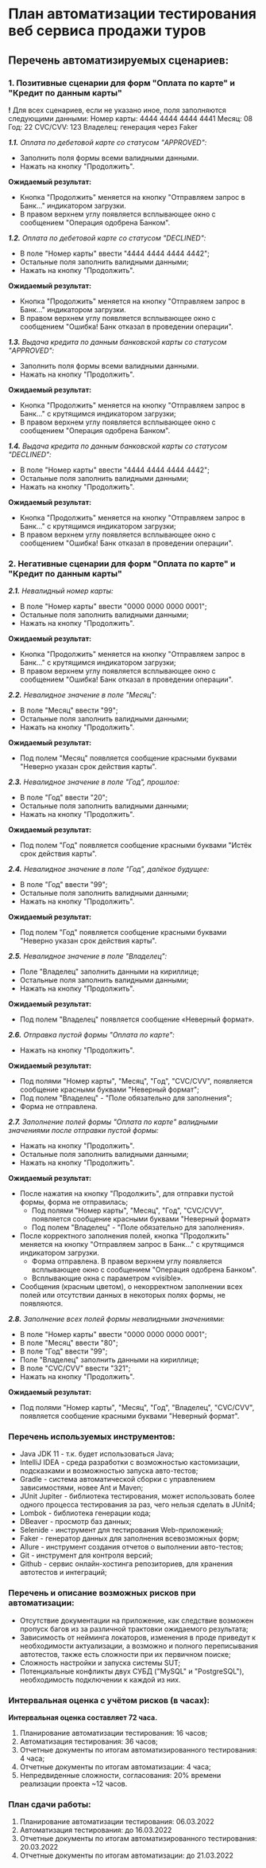 # План автоматизации тестирования веб сервиса продажи туров
## Перечень автоматизируемых сценариев:
### 1. Позитивные сценарии для форм "Оплата по карте" и "Кредит по данным карты"
**!** Для всех сценариев, если не указано иное, поля заполняются следующими данными:
Номер карты: 4444 4444 4444 4441
Месяц: 08
Год: 22
CVC/CVV: 123
Владелец: генерация через Faker

_**1.1.** Оплата по дебетовой карте со статусом "APPROVED":_
* Заполнить поля формы всеми валидными данными.
* Нажать на кнопку "Продолжить".

**Ожидаемый результат:**
* Кнопка "Продолжить" меняется на кнопку "Отправляем запрос в Банк..."  индикатором загрузки.
* В правом верхнем углу появляется всплывающее окно с сообщением "Операция одобрена Банком".

_**1.2.** Оплата по дебетовой карте со статусом "DECLINED":_
* В поле "Номер карты" ввести "4444 4444 4444 4442";
* Остальные поля заполнить валидными данными;
* Нажать на кнопку "Продолжить".

**Ожидаемый результат:**
* Кнопка "Продолжить" меняется на кнопку "Отправляем запрос в Банк..." индикатором загрузки.
* В правом верхнем углу появляется всплывающее окно с сообщением "Ошибка! Банк отказал в проведении операции".

_**1.3.** Выдача кредита по данным банковской карты со статусом "APPROVED":_
* Заполнить поля формы всеми валидными данными.
* Нажать на кнопку "Продолжить".

**Ожидаемый результат:**
* Кнопка "Продолжить" меняется на кнопку "Отправляем запрос в Банк..." с крутящимся индикатором загрузки;
* В правом верхнем углу появляется всплывающее окно с сообщением "Операция одобрена Банком".

_**1.4.** Выдача кредита по данным банковской карты со статусом "DECLINED":_
* В поле "Номер карты" ввести "4444 4444 4444 4442";
* Остальные поля заполнить валидными данными;
* Нажать на кнопку "Продолжить".

**Ожидаемый результат:**
* Кнопка "Продолжить" меняется на кнопку "Отправляем запрос в Банк..." с крутящимся индикатором загрузки;
* В правом верхнем углу появляется всплывающее окно с сообщением "Ошибка! Банк отказал в проведении операции".


### 2. Негативные сценарии для форм "Оплата по карте" и "Кредит по данным карты"

_**2.1.** Невалидный номер карты:_
* В поле "Номер карты" ввести "0000 0000 0000 0001";
* Остальные поля заполнить валидными данными;
* Нажать на кнопку "Продолжить".

**Ожидаемый результат:**
* Кнопка "Продолжить" меняется на кнопку "Отправляем запрос в Банк..." с крутящимся индикатором загрузки;
* В правом верхнем углу появляется всплывающее окно с сообщением "Ошибка! Банк отказал в проведении операции".

_**2.2.** Невалидное значение в поле "Месяц":_
* В поле "Месяц" ввести "99";
* Остальные поля заполнить валидными данными;
* Нажать на кнопку "Продолжить".

**Ожидаемый результат:**
* Под полем "Месяц" появляется сообщение красными буквами "Неверно указан срок действия карты".

_**2.3.** Невалидное значение в поле "Год", прошлое:_
* В поле "Год" ввести "20";
* Остальные поля заполнить валидными данными;
* Нажать на кнопку "Продолжить".

**Ожидаемый результат:**
* Под полем "Год" появляется сообщение красными буквами "Истёк срок действия карты".

_**2.4.** Невалидное значение в поле "Год", далёкое будущее:_
* В поле "Год" ввести "99";
* Остальные поля заполнить валидными данными;
* Нажать на кнопку "Продолжить".

**Ожидаемый результат:**
* Под полем "Год" появляется сообщение красными буквами "Неверно указан срок действия карты".

_**2.5.** Невалидное значение в поле "Владелец":_
* Поле "Владелец" заполнить данными на кириллице;
* Остальные поля заполнить валидными данными;
* Нажать на кнопку "Продолжить".

**Ожидаемый результат:**
* Под полем "Владелец" появляется сообщение «Неверный формат».

_**2.6.** Отправка пустой формы "Оплата по карте":_
* Нажать на кнопку "Продолжить".

**Ожидаемый результат:**
* Под полями "Номер карты", "Месяц", "Год", "CVC/CVV", появляется сообщение красными буквами "Неверный формат";
* Под полем "Владелец" - "Поле обязательно для заполнения";
* Форма не отправлена.

_**2.7.** Заполнение полей формы "Оплата по карте" валидными значениями после отправки пустой формы:_
* Нажать на кнопку "Продолжить".
* Остальные поля заполнить валидными данными;
* Нажать на кнопку "Продолжить".

**Ожидаемый результат:**
* После нажатия на кнопку "Продолжить", для отправки пустой формы, форма не отправилась;
   * Под полями "Номер карты", "Месяц", "Год", "CVC/CVV", появляется сообщение красными буквами "Неверный формат»
   * Под полем "Владелец" - "Поле обязательно для заполнения».
* После корректного заполнения полей, кнопка "Продолжить" меняется на кнопку "Отправляем запрос в Банк..." с крутящимся индикатором загрузки. 
   * Форма отправлена. В правом верхнем углу появляется всплывающее окно с сообщением "Операция одобрена Банком". 
   * Всплывающие окна с параметром «visible».
* Сообщения (красным цветом), о некорректном заполнении всех полей или отсутствии данных в некоторых полях формы, не появляются.

_**2.8.** Заполнение всех полей формы невалидными значениями:_
* В поле "Номер карты" ввести "0000 0000 0000 0001";
* В поле "Месяц" ввести "80";
* В поле "Год" ввести "99";
* Поле "Владелец" заполнить данными на кириллице;
* В поле "CVC/CVV" ввести "321";
* Нажать на кнопку "Продолжить".

**Ожидаемый результат:**
* Под полями "Номер карты", "Месяц", "Год", "Владелец", "CVC/CVV", появляется сообщение красными буквами "Неверный формат".


### Перечень используемых инструментов:
* Java JDK 11 -  т.к. будет использоваться Java;
* IntelliJ IDEA - среда разработки с возможностью кастомизации, подсказками и возможностью запуска авто-тестов;
* Gradle - система автоматической сборки с управлением зависимостями, новее Ant и Maven;
* JUnit Jupiter - библиотека тестирования, может использовать более одного процесса тестирования за раз, чего нельзя сделать в JUnit4;
* Lombok - библиотека генерации кода;
* DBeaver - просмотр баз данных;
* Selenide - инструмент для тестирования Web-приложений;
* Faker - генератор данных для заполнения всевозможных форм;
* Allure - инструмент создания отчетов о выполнении авто-тестов;
* Git - инструмент для контроля версий;
* Github - сервис онлайн-хостинга репозиториев, для хранения автотестов и интеграций;	

### Перечень и описание возможных рисков при автоматизации:
* Отсутствие документации на приложение, как следствие возможен пропуск багов из за различной трактовки ожидаемого результата;
* Зависимость от нейминга локаторов, изменения в проде приведут к необходимости актуализации, а возможно и полного переписывания автотестов, также есть сложности при их первичном поиске;
* Сложность настройки и запуска системы SUT;
* Потенциальные конфликты двух СУБД ("MySQL" и "PostgreSQL"), необходимость подключении к каждой из них.

### Интервальная оценка с учётом рисков (в часах):
**Интервальная оценка составляет 72 часа.**
1. Планирование автоматизации тестирования: 16 часов;
2. Автоматизация тестирования: 36 часов;
3. Отчетные документы по итогам автоматизированного тестирования: 4 часа;
4. Отчетные документы по итогам автоматизации: 4 часа;
5. Непредвиденные сложности, согласования: 20% времени реализации проекта ~12 часов.

### План сдачи работы:
1. Планирование автоматизации тестирования: 06.03.2022
2. Автоматизация тестирования: до 16.03.2022
3. Отчетные документы по итогам автоматизированного тестирования: 20.03.2022
4. Отчетные документы по итогам автоматизации: до 21.03.2022